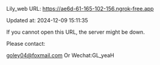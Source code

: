 Lily_web URL: https://ae6d-61-165-102-156.ngrok-free.app

Updated at: 2024-12-09 15:11:35

If you cannot open this URL, the server might be down.

Please contact: 

goley04@foxmail.com Or Wechat:GL_yeaH